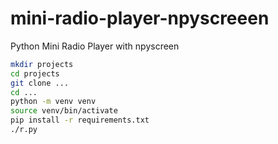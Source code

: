 # mini-radio-player-npyscreeen
Python Mini Radio Player with npyscreen


```bash
mkdir projects
cd projects
git clone ...
cd ...
python -m venv venv
source venv/bin/activate
pip install -r requirements.txt
./r.py
```
